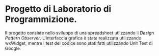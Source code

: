 # Progetto di Laboratorio di Programmizione.

Il progetto consiste nello sviluppo di una spreadsheet utlizzando il *Design Pattern Observer*. L'interfaccia grafica è
stata realizzata utilizzando wxWidget, mentre i test del codice sono stati fatti utilizzando Unit Test di Google.
